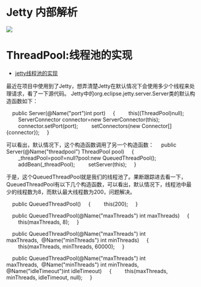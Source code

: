 

# Jetty 内部解析


![](http://www.eclipse.org/jetty/documentation/current/images/Jetty_DeployManager_DeploymentManager_Roles.png)
 


# ThreadPool:线程池的实现

> 
- [jetty线程池的实现](http://blog.csdn.net/pwlazy/article/details/7166395)


最近在项目中使用到了Jetty，想弄清楚Jetty在默认情况下会使用多少个线程来处理请求，看了一下源代码。
Jetty中的org.eclipse.jetty.server.Server类的默认构造函数如下：

    public Server(@Name("port")int port)
    {
        this((ThreadPool)null);
        ServerConnector connector=new ServerConnector(this);
        connector.setPort(port);
        setConnectors(new Connector[]{connector});
    }


可以看出，默认情况下，这个构造函数调用了另一个构造函数：
    public Server(@Name("threadpool") ThreadPool pool)
    {
        _threadPool=pool!=null?pool:new QueuedThreadPool();
        addBean(_threadPool);
        setServer(this);
    }

于是，这个QueuedThreadPool就是我们的线程池了。果断跟踪进去看一下，QueuedThreadPool有以下几个构造函数，可以看出，默认情况下，线程池中最少的线程数为8，而默认最大线程数为200，问题解决。

    public QueuedThreadPool()
    {
        this(200);
    }

    public QueuedThreadPool(@Name("maxThreads") int maxThreads)
    {
        this(maxThreads, 8);
    }

    public QueuedThreadPool(@Name("maxThreads") int maxThreads,  @Name("minThreads") int minThreads)
    {
        this(maxThreads, minThreads, 60000);
    }

    public QueuedThreadPool(@Name("maxThreads") int maxThreads,  @Name("minThreads") int minThreads, @Name("idleTimeout")int idleTimeout)
    {
        this(maxThreads, minThreads, idleTimeout, null);
    }

